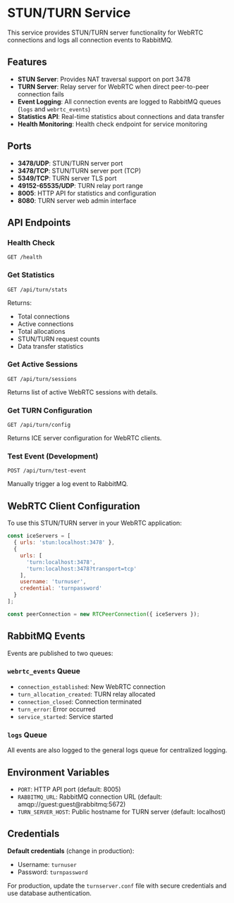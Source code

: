 # STUN/TURN Service

This service provides STUN/TURN server functionality for WebRTC connections and logs all connection events to RabbitMQ.

## Features

- **STUN Server**: Provides NAT traversal support on port 3478
- **TURN Server**: Relay server for WebRTC when direct peer-to-peer connection fails
- **Event Logging**: All connection events are logged to RabbitMQ queues (`logs` and `webrtc_events`)
- **Statistics API**: Real-time statistics about connections and data transfer
- **Health Monitoring**: Health check endpoint for service monitoring

## Ports

- **3478/UDP**: STUN/TURN server port
- **3478/TCP**: STUN/TURN server port (TCP)
- **5349/TCP**: TURN server TLS port
- **49152-65535/UDP**: TURN relay port range
- **8005**: HTTP API for statistics and configuration
- **8080**: TURN server web admin interface

## API Endpoints

### Health Check
```
GET /health
```

### Get Statistics
```
GET /api/turn/stats
```
Returns:
- Total connections
- Active connections
- Total allocations
- STUN/TURN request counts
- Data transfer statistics

### Get Active Sessions
```
GET /api/turn/sessions
```
Returns list of active WebRTC sessions with details.

### Get TURN Configuration
```
GET /api/turn/config
```
Returns ICE server configuration for WebRTC clients.

### Test Event (Development)
```
POST /api/turn/test-event
```
Manually trigger a log event to RabbitMQ.

## WebRTC Client Configuration

To use this STUN/TURN server in your WebRTC application:

```javascript
const iceServers = [
  { urls: 'stun:localhost:3478' },
  {
    urls: [
      'turn:localhost:3478',
      'turn:localhost:3478?transport=tcp'
    ],
    username: 'turnuser',
    credential: 'turnpassword'
  }
];

const peerConnection = new RTCPeerConnection({ iceServers });
```

## RabbitMQ Events

Events are published to two queues:

### `webrtc_events` Queue
- `connection_established`: New WebRTC connection
- `turn_allocation_created`: TURN relay allocated
- `connection_closed`: Connection terminated
- `turn_error`: Error occurred
- `service_started`: Service started

### `logs` Queue
All events are also logged to the general logs queue for centralized logging.

## Environment Variables

- `PORT`: HTTP API port (default: 8005)
- `RABBITMQ_URL`: RabbitMQ connection URL (default: amqp://guest:guest@rabbitmq:5672)
- `TURN_SERVER_HOST`: Public hostname for TURN server (default: localhost)

## Credentials

**Default credentials** (change in production):
- Username: `turnuser`
- Password: `turnpassword`

For production, update the `turnserver.conf` file with secure credentials and use database authentication.
